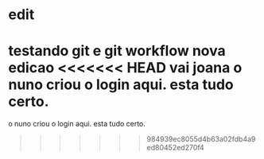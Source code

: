 # edit
testando git e git workflow
nova edicao
<<<<<<< HEAD
vai joana
o nuno criou o login aqui.
esta tudo certo.
=======
o nuno criou o login aqui.
esta tudo certo.
>>>>>>> 984939ec8055d4b63a02fdb4a9ed80452ed270f4
